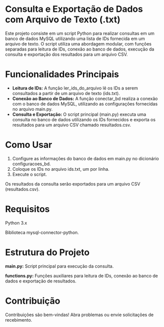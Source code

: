 # Consulta e Exportação de Dados com Arquivo de Texto (.txt)
Este projeto consiste em um script Python para realizar consultas em um banco de dados MySQL utilizando uma lista de IDs fornecida em um arquivo de texto. O script utiliza uma abordagem modular, com funções separadas para leitura de IDs, conexão ao banco de dados, execução da consulta e exportação dos resultados para um arquivo CSV.

# Funcionalidades Principais
- **Leitura de IDs:** A função ler_ids_do_arquivo lê os IDs a serem consultados a partir de um arquivo de texto (ids.txt).
- **Conexão ao Banco de Dados:** A função conectar_bd realiza a conexão com o banco de dados MySQL, utilizando as configurações fornecidas no arquivo main.py.
- **Consulta e Exportação:** O script principal (main.py) executa uma consulta no banco de dados utilizando os IDs fornecidos e exporta os resultados para um arquivo CSV chamado resultados.csv.

# Como Usar
1. Configure as informações do banco de dados em main.py no dicionário configuracoes_bd.
1. Coloque os IDs no arquivo ids.txt, um por linha.
1. Execute o script.

Os resultados da consulta serão exportados para um arquivo CSV (resultados.csv).

# Requisitos
Python 3.x

Biblioteca mysql-connector-python.

# Estrutura do Projeto
**main.py:** Script principal para execução da consulta.

**functions.py:** Funções auxiliares para leitura de IDs, conexão ao banco de dados e exportação de resultados.

# Contribuição
Contribuições são bem-vindas! Abra problemas ou envie solicitações de recebimento.
